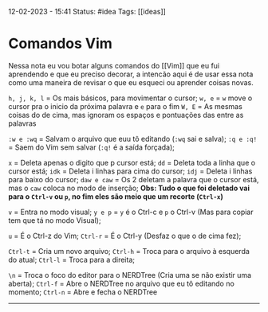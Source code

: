 12-02-2023 - 15:41
Status: #idea
Tags: [[ideas]]

# Comandos Vim

Nessa nota eu vou botar alguns comandos do [[Vim]] que eu fui aprendendo e que eu preciso decorar, a intencão aqui é de usar essa nota como uma maneira de revisar o que eu esqueci ou aprender coisas novas.

`h, j, k, l` = Os mais básicos, para movimentar o cursor;
`w, e`  = `w` move o cursor pra o inicio da próxima palavra e `e` para o fim
`W, E` = As mesmas coisas do de cima, mas ignoram os espaços e pontuações das entre as palavras 

`:w e :wq` = Salvam o arquivo que euu tô editando (`:wq` sai e salva);
`:q e :q!` = Saem do Vim sem salvar (`:q!` é a saída forçada);

`x` = Deleta apenas o digito que p cursor está;
`dd` = Deleta toda a linha que o cursor está;
`idk` = Deleta i linhas para cima do cursor;
`idj` = Deleta i linhas para baixo do cursor;
`daw e caw` = Os 2 deletam a palavra que o cursor está, mas o `caw` coloca no modo de inserção;
**Obs: Tudo o que foi deletado vai para o `Ctrl-v` ou `p`, no fim eles são meio que um recorte (`Ctrl-x`)**

`v` = Entra no modo visual;
`y e p` = `y` é o Ctrl-c e `p` o Ctrl-v (Mas para copiar tem que tá no modo Visual);

`u` = É o Ctrl-z do Vim;
`Ctrl-r` = É o Ctrl-y (Desfaz o que o de cima fez);

`Ctrl-t` = Cria um novo arquivo;
`Ctrl-h` = Troca para o arquivo à esquerda do atual;
`Ctrl-l` = Troca para a direita;

`\n` = Troca o foco do editor para o NERDTree (Cria uma se não existir uma aberta);
`Ctrl-f` = Abre o NERDTree no arquivo que eu tô editando no momento;
`Ctrl-n` = Abre e fecha o NERDTree



---